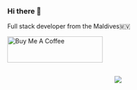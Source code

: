 ### Hi there 👋

Full stack developer from the Maldives🇲🇻

<a href="https://www.buymeacoffee.com/jinas" target="_blank"><img src="https://cdn.buymeacoffee.com/buttons/v2/default-black.png" alt="Buy Me A Coffee" style="height: 60px !important;width: 217px !important;" ></a>


<div align="center">
<br/>
<img src="https://media.tenor.com/x8v1oNUOmg4AAAAM/rickroll-roll.gif" >

<br />
  </div>

